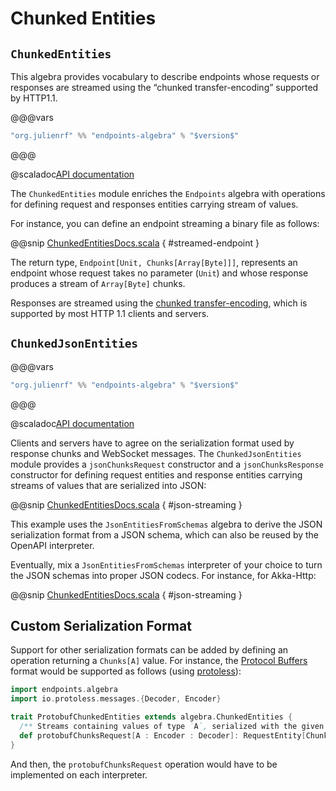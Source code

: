 # Chunked Entities

## `ChunkedEntities`

This algebra provides vocabulary to describe endpoints whose requests or
responses are streamed using the “chunked transfer-encoding” supported by HTTP1.1.

@@@vars
~~~ scala
"org.julienrf" %% "endpoints-algebra" % "$version$"
~~~
@@@

@scaladoc[API documentation](endpoints.algebra.ChunkedEntities)

The `ChunkedEntities` module enriches the `Endpoints` algebra with operations for defining
request and responses entities carrying stream of values.

For instance, you can define an endpoint streaming a binary file as follows:

@@snip [ChunkedEntitiesDocs.scala](/algebras/algebra/src/test/scala/endpoints/algebra/ChunkedEntitiesDocs.scala) { #streamed-endpoint }

The return type, `Endpoint[Unit, Chunks[Array[Byte]]]`, represents an endpoint whose request
takes no parameter (`Unit`) and whose response produces a stream of `Array[Byte]` chunks.

Responses are streamed using the
[chunked transfer-encoding](https://en.wikipedia.org/wiki/Chunked_transfer_encoding),
which is supported by most HTTP 1.1 clients and servers.

## `ChunkedJsonEntities`

@@@vars
~~~ scala
"org.julienrf" %% "endpoints-algebra" % "$version$"
~~~
@@@

@scaladoc[API documentation](endpoints.algebra.ChunkedJsonEntities)

Clients and servers have to agree on the serialization format used by response
chunks and WebSocket messages. The `ChunkedJsonEntities` module provides a `jsonChunksRequest`
constructor and a `jsonChunksResponse` constructor for defining request entities and response
entities carrying streams of values that are serialized into JSON:

@@snip [ChunkedEntitiesDocs.scala](/algebras/algebra/src/test/scala/endpoints/algebra/ChunkedEntitiesDocs.scala) { #json-streaming }

This example uses the `JsonEntitiesFromSchemas` algebra to derive the JSON serialization
format from a JSON schema, which can also be reused by the OpenAPI interpreter.

Eventually, mix a `JsonEntitiesFromSchemas` interpreter of your choice to turn the JSON
schemas into proper JSON codecs. For instance, for Akka-Http:

@@snip [ChunkedEntitiesDocs.scala](/akka-http/server/src/test/scala/endpoints/akkahttp/server/ChunkedEntitiesDocs.scala) { #json-streaming }

## Custom Serialization Format

Support for other serialization formats can be added by defining an operation
returning a `Chunks[A]` value. For instance, the
[Protocol Buffers](https://developers.google.com/protocol-buffers) format would be
supported as follows (using [protoless](https://julien-lafont.github.io/protoless/)):

~~~ scala
import endpoints.algebra
import io.protoless.messages.{Decoder, Encoder}

trait ProtobufChunkedEntities extends algebra.ChunkedEntities {
  /** Streams containing values of type `A`, serialized with the given protobuf codec */
  def protobufChunksRequest[A : Encoder : Decoder]: RequestEntity[Chunks[A]]
}
~~~

And then, the `protobufChunksRequest` operation would have to be implemented on each interpreter.
